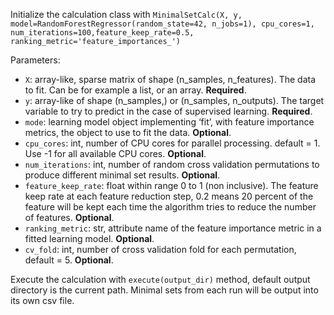 Initialize the calculation class with ``MinimalSetCalc(X, y, model=RandomForestRegressor(random_state=42, n_jobs=1), cpu_cores=1, num_iterations=100,feature_keep_rate=0.5, ranking_metric='feature_importances_')``

Parameters:

- `X`: array-like, sparse matrix of shape (n_samples, n_features). The data to fit. Can be for example a list, or an array. **Required**.
- `y`: array-like of shape (n_samples,) or (n_samples, n_outputs). The target variable to try to predict in the case of supervised learning. **Required**.
- `mode`: learning model object implementing ‘fit’, with feature importance metrics, the object to use to fit the data. **Optional**.
- `cpu_cores`: int, number of CPU cores for parallel processing. default = 1. Use -1 for all available CPU cores. **Optional**.
- `num_iterations`: int, number of random cross validation permutations to produce different minimal set results. **Optional**.
- `feature_keep_rate`: float within range 0 to 1 (non inclusive). The feature keep rate at each feature reduction step, 0.2 means 20 percent of the feature will be kept each time the algorithm tries to reduce the number of features. **Optional**.
- `ranking_metric`: str, attribute name of the feature importance metric in a fitted learning model. **Optional**.
- `cv_fold`: int, number of cross validation fold for each permutation, default = 5. **Optional**.

Execute the calculation with ``execute(output_dir)`` method, default output directory is the current path. Minimal sets from each run will be output into its own csv file.



